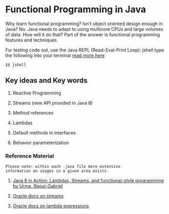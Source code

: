 # Functional Programming in Java

Why learn functional programming? 
Isn't object oriented design enough in Java? No. Java needs to adapt to using multicore CPUs and large
volumes of data. How will it do that? Part of the answer is functional programming features and techniques.
    
For testing code out, use the Java REPL (Read-Eval-Print Loop): jshell
type the following into your terminal [read more here](https://www.tutorialspoint.com/java9/java9_repl.htm)

`$$ jshell`

## Key ideas and Key words

1. Reactive Programming

2. Streams (new API provided in Java 8)

3. Method references 

4. Lambdas

5. Default methods in interfaces

6. Behavior parameterization


### Reference Material

    Please note: within each .java file more extensive 
    information on usages in a given area exists. 
    
1. [Java 8 in Action: Lambdas, Streams, and functional-style programming by Urma, Raoul-Gabriel](https://www.amazon.com/Java-Action-Lambdas-functional-style-programming/dp/1617291994/ref=sr_1_1?keywords=Java+8+in+Action%3A+Lambdas%2C+Streams%2C+and+functional-style+programming+by+Urma%2C+Raoul-Gabriel&qid=1559605723&s=gateway&sr=8-1)

2. [Oracle docs on streams](https://docs.oracle.com/javase/tutorial/essential/io/streams.html)

3. [Oracle docs on lambda expressions](https://docs.oracle.com/javase/tutorial/java/javaOO/lambdaexpressions.html)
